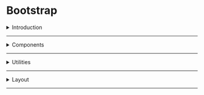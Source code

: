 # Bootstrap

<details>
<summary>Introduction</summary>

### Introduction
Bootstrap is a large collection of predefined reusable Code Snippets written in HTML, CSS, and Javascript.  

##### Code Snippets 
* Buttons
* Cards
* ...etc.

It is created by Twitter. The Bootstrap is developed by Mark Otto at Twitter.
we can say Bootstrap is a css library.

##### Advantages
* __Time Saving__: We cannot build everything from scratch. We just use Bootstrap predefined reusable code snippets classNames.
* __Customizable__: Bootstrap themes and templates can be customized as per our project requirement.
* __Easy to Use__: Bootstrap is very simple to use. The setup process doesn't take too long and is relatively easy, even for beginners.

##### apply Bootstrap
To use the Code Snippets provided by Bootstrap, we need to add a piece of code within the HTML head element. We call it Bootstrap CDN.

CDN : Content Delivery Network

```HTML 
<!doctype html>
<html lang="en">
  <head>
    <meta charset="utf-8">
    <meta name="viewport" content="width=device-width, initial-scale=1">
    <title>Bootstrap demo</title>

<!--Bootstrap CDN-->
    <link href="https://cdn.jsdelivr.net/npm/bootstrap@5.3.0-alpha3/dist/css/bootstrap.min.css" rel="stylesheet" integrity="sha384-KK94CHFLLe+nY2dmCWGMq91rCGa5gtU4mk92HdvYe+M/SXH301p5ILy+dN9+nJOZ" crossorigin="anonymous">
  </head>
  <body>
    <h1>Hello, world!</h1>

<!--Bootstrap CDN-->
    <script src="https://cdn.jsdelivr.net/npm/bootstrap@5.3.0-alpha3/dist/js/bootstrap.bundle.min.js" integrity="sha384-ENjdO4Dr2bkBIFxQpeoTz1HIcje39Wm4jDKdf19U8gI4ddQ3GYNS7NTKfAdVQSZe" crossorigin="anonymous"></script>
  </body>
</html>
```


##### Bootstrap version
`bootstrap 5.3.0`
</details>

---

<details>
<summary>Components</summary>

### Bootstrap Components
* Buttons
* Carousel
* Navbar
* Modal

##### button
* btn-primary
* btn-outline-primary
* btn-sm
* btn-block

```HTML 
<button class="btn btn-success">Get Started</button>
<button class="btn btn-danger">Get Started</button>
```
</details>

---

<details>
<summary>Utilities</summary>

### Bootstrap Utilities

* colors
  - text-primary
* text
  - text-lowercase
* Background
  - bg-primary
  - bg-transparent
* margin & padding
  - `m-4`  
  - `p-4`
* Flex
  

##### Flex box
```HTML 
<div class="d-flex flex-row justify-content-start">
      <h1 class="flex-item">Flex Item 1</h1>
      <h1 class="flex-item">Flex Item 2</h1>
      <h1 class="flex-item">Flex Item 3</h1>
  </div>   
```

</details>

---

<details>
<summary>Layout</summary>

### Bootstrap Layout

##### Responsive
We can make a page responsive by using the Bootstrap Grid System which helps us to create columns and rows to build a responsive layout of the page.

##### Bootstrap Grid System
Bootstrap Grid System is a collection of reusable code snippets to create responsive layouts. It is made up of __containers__, __rows__, and __columns__.

It uses a 12 column system for the layouting. We can create up to twelve columns across the page.

* Container : The purpose of a container is to hold rows and columns.

* Row : The purpose of a row is to wrap all the columns.

* Column : We should place the columns inside a row and the content inside a column.The number of columns we specify should be a number in the range of 1 to 12.


```HTML 
 <!--Bootstrap Grid System-->
    <div class="container">
      <div class="row">
          <div class="col-sm-12 col-lg-6 bg-primary">
            <p>Column</p>
          </div>
          <div class="col-sm-12 col-lg-6 bg-success">
            <p>Column</p>
          </div>
      </div>
    </div>
```

##### Bootstrap Breakpoints
* col-4
* col-sm-4
* col-md-4
* col-lg-4
* col-xl-4


##### Display Utilities
* d-none
* d-sm-none
* d-md-none
</details>

---
